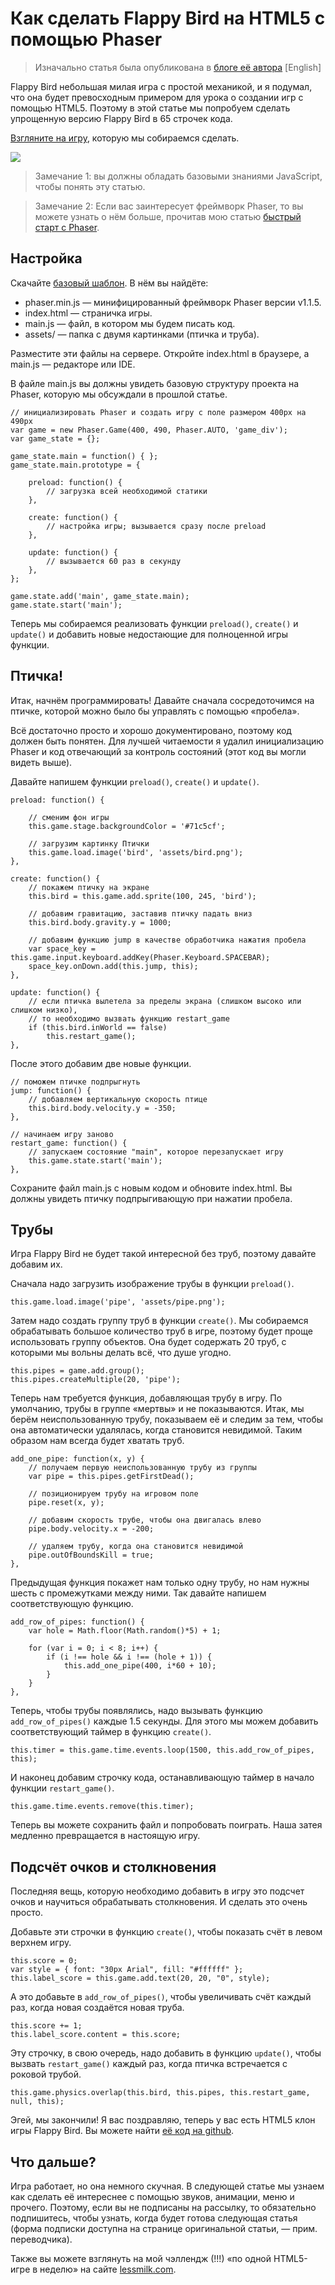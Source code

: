 # Как сделать Flappy Bird на HTML5 с помощью Phaser

> Изначально статья была опубликована в [блоге её автора][0] [English]

Flappy Bird небольшая милая игра с простой механикой, и я подумал, что
она будет превосходным примером для урока о создании игр с помощью HTML5. Поэтому в
этой статье мы попробуем сделать упрощенную версию Flappy Bird в 65 строчек кода.

[Взгляните на игру][1], которую мы собираемся сделать.

![][2]

> Замечание 1: вы должны обладать базовыми знаниями JavaScript, чтобы понять эту статью.

> Замечание 2: Если вас заинтересует фреймворк Phaser, то вы можете узнать о нём
> больше, прочитав мою статью [быстрый старт c Phaser][3].


## Настройка

Скачайте [базовый шаблон][4]. В нём вы найдёте:

*   phaser.min.js — минифицированный фреймворк Phaser версии v1.1.5.
*   index.html — страничка игры.
*   main.js — файл, в котором мы будем писать код.
*   assets/ — папка с двумя картинками (птичка и труба).

Разместите эти файлы на сервере. Откройте index.html в браузере, а main.js
— редакторе или IDE.

В файле main.js вы должны увидеть базовую структуру проекта на Phaser, которую мы
обсуждали в прошлой статье.

    // инициализировать Phaser и создать игру с поле размером 400px на 490px 
    var game = new Phaser.Game(400, 490, Phaser.AUTO, 'game_div');  
    var game_state = {};
    
    game_state.main = function() { };  
    game_state.main.prototype = {
    
        preload: function() { 
            // загрузка всей необходимой статики
        },
    
        create: function() { 
            // настройка игры; вызывается сразу после preload
        },
    
        update: function() {
            // вызывается 60 раз в секунду
        },
    };
    
    game.state.add('main', game_state.main);  
    game.state.start('main');

Теперь мы собираемся реализовать функции `preload()`, `create()` и `update()` и
добавить новые недостающие для полноценной игры функции.


## Птичка!

Итак, начнём программировать! Давайте сначала сосредоточимся на птичке, которой можно
было бы управлять с помощью «пробела».

Всё достаточно просто и хорошо документировано, поэтому код должен быть понятен. 
Для лучшей читаемости я удалил инициализацию Phaser и код отвечающий за контроль
состояний (этот код вы могли видеть выше).

Давайте напишем функции `preload()`, `create()` и `update()`.

    preload: function() {  
        
        // сменим фон игры
        this.game.stage.backgroundColor = '#71c5cf';
        
        // загрузим картинку Птички
        this.game.load.image('bird', 'assets/bird.png'); 
    },
    
    create: function() {  
        // покажем птичку на экране
        this.bird = this.game.add.sprite(100, 245, 'bird');
    
        // добавим гравитацию, заставив птичку падать вниз
        this.bird.body.gravity.y = 1000;  
    
        // добавим функцию jump в качестве обработчика нажатия пробела
        var space_key = this.game.input.keyboard.addKey(Phaser.Keyboard.SPACEBAR);
        space_key.onDown.add(this.jump, this);     
    },
    
    update: function() {  
        // если птичка вылетела за пределы экрана (слишком высоко или слишком низко),
        // то необходимо вызвать функцию restart_game
        if (this.bird.inWorld == false)
            this.restart_game();
    },
    

После этого добавим две новые функции.

    // поможем птичке подпрыгнуть
    jump: function() {  
        // добавляем вертикальную скорость птице
        this.bird.body.velocity.y = -350;
    },
    
    // начинаем игру заново
    restart_game: function() {  
        // запускаем состояние "main", которое перезапускает игру
        this.game.state.start('main');
    },
    

Сохраните файл main.js с новым кодом и обновите index.html. Вы должны увидеть птичку
подпрыгивающую при нажатии пробела.


## Трубы

Игра Flappy Bird не будет такой интересной без труб, поэтому давайте добавим их.

Сначала надо загрузить изображение трубы в функции `preload()`.

    this.game.load.image('pipe', 'assets/pipe.png');          

Затем надо создать группу труб в функции `create()`. Мы собираемся обрабатывать
большое количество труб в игре, поэтому будет проще использовать группу объектов.
Она будет содержать 20 труб, с которыми мы вольны делать всё, что душе угодно.

    this.pipes = game.add.group();  
    this.pipes.createMultiple(20, 'pipe');      

Теперь нам требуется функция, добавляющая трубу в игру. По умолчанию, трубы в группе
«мертвы» и не показываются. Итак, мы берём неиспользованную трубу, показываем её и
следим за тем, чтобы она автоматически удалялась, когда становится невидимой. Таким
образом нам всегда будет хватать труб.

    add_one_pipe: function(x, y) {  
        // получаем первую неиспользованную трубу из группы
        var pipe = this.pipes.getFirstDead();
    
        // позиционируем трубу на игровом поле
        pipe.reset(x, y);
    
        // добавим скорость трубе, чтобы она двигалась влево
        pipe.body.velocity.x = -200; 
    
        // удаляем трубу, когда она становится невидимой
        pipe.outOfBoundsKill = true;
    },

Предыдущая функция покажет нам только одну трубу, но нам нужны шесть с промежутками
между ними. Так давайте напишем соответствующую функцию.

    add_row_of_pipes: function() {
        var hole = Math.floor(Math.random()*5) + 1;
    
        for (var i = 0; i < 8; i++) {
            if (i !== hole && i !== (hole + 1)) {
                this.add_one_pipe(400, i*60 + 10);
            }
        }
    },

Теперь, чтобы трубы появлялись, надо вызывать функцию `add_row_of_pipes()` каждые 1.5
секунды. Для этого мы можем добавить соответствующий таймер в функцию `create()`.

    this.timer = this.game.time.events.loop(1500, this.add_row_of_pipes, this);    

И наконец добавим строчку кода, останавливающую таймер в начало функции
`restart_game()`.

    this.game.time.events.remove(this.timer);    

Теперь вы можете сохранить файл и попробовать поиграть. Наша затея медленно
превращается в настоящую игру.


## Подсчёт очков и столкновения

Последняя вещь, которую необходимо добавить в игру это подсчет очков и научиться
обрабатывать столкновения. И сделать это очень просто.

Добавьте эти строчки в функцию `create()`, чтобы показать счёт в левом верхнем игру.

    this.score = 0;
    var style = { font: "30px Arial", fill: "#ffffff" };
    this.label_score = this.game.add.text(20, 20, "0", style);

А это добавьте в `add_row_of_pipes()`, чтобы увеличивать счёт каждый раз, когда
новая создаётся новая труба.

    this.score += 1;
    this.label_score.content = this.score;

Эту строчку, в свою очередь, надо добавить в функцию `update()`, чтобы вызвать
`restart_game()` каждый раз, когда птичка встречается с роковой трубой.

    this.game.physics.overlap(this.bird, this.pipes, this.restart_game, null, this);

Эгей, мы закончили! Я вас поздравляю, теперь у вас есть HTML5 клон игры Flappy Bird.
Вы можете найти [её код на github][5].


## Что дальше?

Игра работает, но она немного скучная. В следующей статье мы узнаем как сделать её
интереснее с помощью звуков, анимации, меню и прочего. Поэтому, если вы не подписаны на
рассылку, то обязательно подпишитесь, чтобы узнать, когда будет готова следующая
статья (форма подписки доступна на странице оригинальной статьи, — прим. переводчика).

Также вы можете взглянуть на мой чэллендж (!!!) «по одной HTML5-игре в неделю» на сайте [lessmilk.com][6].

 [0]: http://blog.lessmilk.com/
 [1]: http://lessmilk.com/flappy_bird/01/
 [2]: img/FB-1.png
 [3]: http://blog.lessmilk.com/make-html5-games-with-phaser-1/
 [4]: https://github.com/lessmilk/phaser-tutorials/blob/master/2-flappy_bird/basic_template.zip?raw=true
 [5]: https://github.com/lessmilk/phaser-tutorials/blob/master/2-flappy_bird/flappy_bird.zip?raw=true
 [6]: http://www.lessmilk.com
